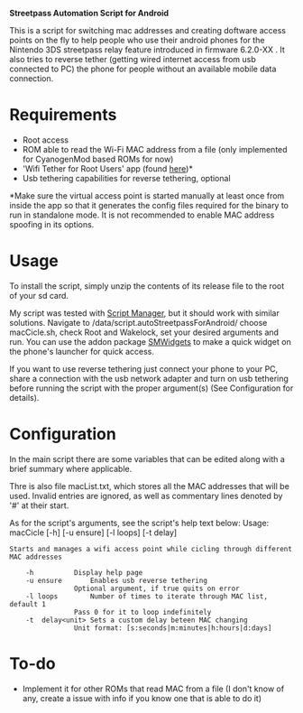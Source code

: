 **Streetpass Automation Script for Android**

This is a script for switching mac addresses and creating doftware access points on the fly to help
people who use their android phones for the Nintendo 3DS streetpass relay feature introduced in  firmware 
6.2.0-XX . It also tries to reverse tether (getting wired internet access from usb connected to PC) the 
phone for people without an available mobile data connection.

# Requirements

* Root access
* ROM able to read the Wi-Fi MAC address from a file (only implemented for CyanogenMod based ROMs for now)
* 'Wifi Tether for Root Users' app (found [here](http://code.google.com/p/android-wifi-tether/))*
* Usb tethering capabilities for reverse tethering, optional

*Make sure the virtual access point is started manually at least once from inside the app so that it generates the config 
files required for the binary to run in standalone mode. It is not recommended to enable MAC address spoofing 
in its options.

# Usage

To install the script, simply unzip the contents of its release file to the root of your sd card.

My script was tested with [Script Manager](https://play.google.com/store/apps/details?id=os.tools.scriptmanager), but
it should work with similar solutions. Navigate to /data/script.autoStreetpassForAndroid/ choose macCicle.sh, check Root
and Wakelock, set your desired arguments and run. You can use the addon package [SMWidgets](https://play.google.com/store/apps/details?id=os.tools.smwidgets)
to make a quick widget on the phone's launcher for quick access.

If you want to use reverse tethering just connect your phone to your PC, share a connection with the usb 
network adapter and turn on usb tethering before running the script with the proper argument(s) (See Configuration for details).

# Configuration
In the main script there are some variables that can be edited along with a brief summary where applicable. 

Thre is also file macList.txt, which stores all the MAC addresses that will be used. Invalid entries are ignored, 
as well as commentary lines denoted by '#' at their start.


As for the script's arguments, see the script's help text below:
	Usage: macCicle [-h] [-u ensure] [-l loops] [-t delay<unit>]

	Starts and manages a wifi access point while cicling through different MAC addresses

		-h			Display help page
		-u ensure		Enables usb reverse tethering
					Optional argument, if true quits on error
		-l loops		Number of times to iterate through MAC list, default 1
					Pass 0 for it to loop indefinitely
		-t	delay<unit>	Sets a custom delay beteen MAC changing
					Unit format: [s:seconds|m:minutes|h:hours|d:days]
	
# To-do
* Implement it for other ROMs that read MAC from a file (I don't know of any, create a issue with info if you know one that is able to do it)
